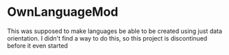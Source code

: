 # OwnLanguageMod
This was supposed to make languages be able to be created using just data orientation. I didn't find a way to do this, so this project is discontinued before it even started
